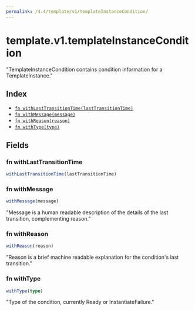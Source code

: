 ```yaml
---
permalink: /4.4/template/v1/templateInstanceCondition/
---
```


# template.v1.templateInstanceCondition

"TemplateInstanceCondition contains condition information for a TemplateInstance."

## Index

* [`fn withLastTransitionTime(lastTransitionTime)`](#fn-withlasttransitiontime)
* [`fn withMessage(message)`](#fn-withmessage)
* [`fn withReason(reason)`](#fn-withreason)
* [`fn withType(type)`](#fn-withtype)

## Fields

### fn withLastTransitionTime

```ts
withLastTransitionTime(lastTransitionTime)
```



### fn withMessage

```ts
withMessage(message)
```

"Message is a human readable description of the details of the last transition, complementing reason."

### fn withReason

```ts
withReason(reason)
```

"Reason is a brief machine readable explanation for the condition's last transition."

### fn withType

```ts
withType(type)
```

"Type of the condition, currently Ready or InstantiateFailure."